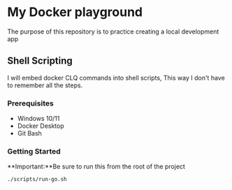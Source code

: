 # My Docker playground
The purpose of this repository is to practice creating a local development app 

## Shell Scripting
I will embed docker CLQ commands into shell scripts, This way I don't have to remember all the steps.

### Prerequisites
- Windows 10/11
- Docker Desktop
- Git Bash


### Getting Started
**Important:**Be sure to run this from the root of the project
```bash
./scripts/run-go.sh
```